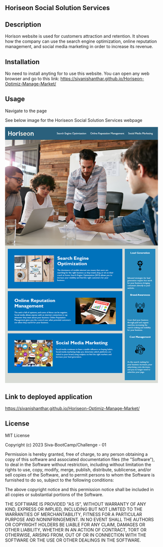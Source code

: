## Horiseon Social Solution Services

## Description

Horison website is used for customers attraction and retention. It shows how the company can use the search engine optimization, online reputation management, and social media marketing in order to increase its revenue. 

## Installation

No need to install anyting for to use this website. You can open any web browser and go to this link: https://sivanishanthar.github.io/Horiseon-Optimiz-Manage-Market/

## Usage

Navigate to the page

See below image for the Horiseon Social Solution Services webpage

![Web Page Overview](assets/images/horiseon-demo.png)

## Link to deployed application

https://sivanishanthar.github.io/Horiseon-Optimiz-Manage-Market/

## License

MIT License

Copyright (c) 2023 Siva-BootCamp/Challenge - 01

Permission is hereby granted, free of charge, to any person obtaining a copy
of this software and associated documentation files (the "Software"), to deal
in the Software without restriction, including without limitation the rights
to use, copy, modify, merge, publish, distribute, sublicense, and/or sell
copies of the Software, and to permit persons to whom the Software is
furnished to do so, subject to the following conditions:

The above copyright notice and this permission notice shall be included in all
copies or substantial portions of the Software.

THE SOFTWARE IS PROVIDED "AS IS", WITHOUT WARRANTY OF ANY KIND, EXPRESS OR
IMPLIED, INCLUDING BUT NOT LIMITED TO THE WARRANTIES OF MERCHANTABILITY,
FITNESS FOR A PARTICULAR PURPOSE AND NONINFRINGEMENT. IN NO EVENT SHALL THE
AUTHORS OR COPYRIGHT HOLDERS BE LIABLE FOR ANY CLAIM, DAMAGES OR OTHER
LIABILITY, WHETHER IN AN ACTION OF CONTRACT, TORT OR OTHERWISE, ARISING FROM,
OUT OF OR IN CONNECTION WITH THE SOFTWARE OR THE USE OR OTHER DEALINGS IN THE
SOFTWARE.
